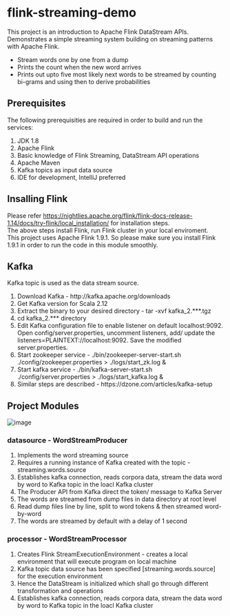 # flink-streaming-demo

This project is an introduction to Apache Flink DataStream APIs. Demonstrates a simple streaming system building on streaming patterns with Apache Flink.
<ul>
  <li>Stream words one by one from a dump</li>
  <li>Prints the count when the new word arrives</li>
  <li>Prints out upto five most likely next words to be streamed by counting bi-grams and using then to derive probabilities</li>
</ul>

## Prerequisites
The following prerequisities are required in order to build and run the services:
<ol>
  <li>JDK 1.8</li>
  <li>Apache Flink</li>
  <li>Basic knowledge of Flink Streaming, DataStream API operations</li>
  <li>Apache Maven</li>
  <li>Kafka topics as input data source</li>
  <li>IDE for development, IntelliJ preferred</li>
</ol>

## Insalling Flink 
Please refer https://nightlies.apache.org/flink/flink-docs-release-1.14/docs/try-flink/local_installation/ for installation steps. <br />
The above steps install Flink, run Flink cluster in your local enviroment. <br />
This project uses Apache Flink 1.9.1. So please make sure you install Flink 1.9.1 in order to run the code in this module smoothly.

## Kafka
Kafka topic is used as the data stream source. 
<ol>
  <li>Download Kafka - http://kafka.apache.org/downloads </li>
  <li>Get Kafka version for Scala 2.12</li>
  <li>Extract the binary to your desired directory - tar -xvf kafka_2.***.tgz </li>
  <li>cd kafka_2.*** directory</li>
  <li>Edit Kafka configuration file to enable listener on default localhost:9092. Open config/server.properties, uncomment listeners, add/ update the  
      listeners=PLAINTEXT://localhost:9092. Save the modified server.properties.</li>
  <li>Start zookeeper service - ./bin/zookeeper-server-start.sh ./config/zookeeper.properties > ./logs/start_zk.log & </li>
  <li>Start kafka service - ./bin/kafka-server-start.sh ./config/server.properties > ./logs/start_kafka.log & </li>
  <li>Similar steps are described - https://dzone.com/articles/kafka-setup</li>
</ol>

## Project Modules
![image](https://user-images.githubusercontent.com/32276029/137683785-535fc608-b99a-4ad8-977e-ddf7dec89193.png)
### datasource - WordStreamProducer

<ol>
  <li>Implements the word streaming source </li>
  <li>Requires a running instance of Kafka created with the topic - streaming.words.source </li>
  <li>Establishes kafka connection, reads corpora data, stream the data word by word to Kafka topic in the loacl Kafka cluster </li>
  <li>The Producer API from Kafka direct the token/ message to Kafka Server</li>
  <li>The words are streamed from dump files in data directory at root level</li>
  <li>Read dump files line by line, split to word tokens & then streamed word-by-word</li>
  <li>The words are streamed by default with a delay of 1 second</li>
</ol>

### processor - WordStreamProcessor
<ol>
  <li>Creates Flink StreamExecutionEnvironment - creates a local environment that will execute program on local machine</li>
  <li>Kafka topic data source has been specified [streaming.words.source] for the execution environment</li>
  <li>Hence the DataStream is initialized which shall go through different transformation and operations</li>
  <li>Establishes kafka connection, reads corpora data, stream the data word by word to Kafka topic in the loacl Kafka cluster </li>
</ol>


